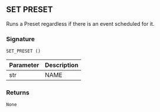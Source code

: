 ## SET PRESET

Runs a Preset regardless if there is an event scheduled for it.


### Signature

`SET_PRESET ()`


| Parameter | Description |
| --- | --- |
| str | NAME |


### Returns

`None`


